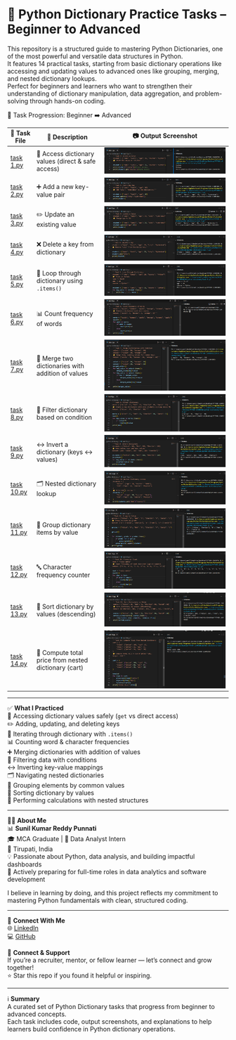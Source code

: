 # 🧵 Python Dictionary Practice Tasks – Beginner to Advanced  

This repository is a structured guide to mastering Python Dictionaries, one of the most powerful and versatile data structures in Python.  
It features 14 practical tasks, starting from basic dictionary operations like accessing and updating values to advanced ones like grouping, merging, and nested dictionary lookups.  
Perfect for beginners and learners who want to strengthen their understanding of dictionary manipulation, data aggregation, and problem-solving through hands-on coding.  
 

📂 Task Progression: Beginner ➡️ Advanced  

🧪 Task File | 📄 Description | 📷 Output Screenshot  
--- | --- | ---  
[task 1.py](task%201.py) | 🔑 Access dictionary values (direct & safe access) | ![Task 1](task%201.png)  
[task 2.py](task%202.py) | ➕ Add a new key-value pair | ![Task 2](task%202.png)  
[task 3.py](task%203.py) | ✏️ Update an existing value | ![Task 3](task%203.png)  
[task 4.py](task%204.py) | ❌ Delete a key from dictionary | ![Task 4](task%204.png)  
[task 5.py](task%205.py) | 🔄 Loop through dictionary using `.items()` | ![Task 5](task%205.png)  
[task 6.py](task%206.py) | 📊 Count frequency of words | ![Task 6](task%206.png)  
[task 7.py](task%207.py) | 🔗 Merge two dictionaries with addition of values | ![Task 7](task%207.png)  
[task 8.py](task%208.py) | 🎯 Filter dictionary based on condition | ![Task 8](task%208.png)  
[task 9.py](task%209.py) | ↔️ Invert a dictionary (keys ↔ values) | ![Task 9](task%209.png)  
[task 10.py](task%2010.py) | 🗂️ Nested dictionary lookup | ![Task 10](task%2010.png)  
[task 11.py](task%2011.py) | 👥 Group dictionary items by value | ![Task 11](task%2011.png)  
[task 12.py](task%2012.py) | 🔤 Character frequency counter | ![Task 12](task%2012.png)  
[task 13.py](task%2013.py) | 📏 Sort dictionary by values (descending) | ![Task 13](task%2013.png)  
[task 14.py](task%2014.py) | 🛒 Compute total price from nested dictionary (cart) | ![Task 14](task%2014.png)  

---

✅ **What I Practiced**  
📌 Accessing dictionary values safely (`get` vs direct access)  
✏️ Adding, updating, and deleting keys  
🔄 Iterating through dictionary with `.items()`  
📊 Counting word & character frequencies  
➕ Merging dictionaries with addition of values  
🎯 Filtering data with conditions  
↔️ Inverting key-value mappings  
🗂️ Navigating nested dictionaries  
👥 Grouping elements by common values  
📏 Sorting dictionary by values  
🛒 Performing calculations with nested structures  

---

👨‍💻 **About Me**  
📊 **Sunil Kumar Reddy Punnati**  
🎓 MCA Graduate | 💼 Data Analyst Intern  
📍 Tirupati, India  
💡 Passionate about Python, data analysis, and building impactful dashboards  
🚀 Actively preparing for full-time roles in data analytics and software development  

I believe in learning by doing, and this project reflects my commitment to mastering Python fundamentals with clean, structured coding.  

---

🔗 **Connect With Me**  
🌐 [LinkedIn](https://www.linkedin.com/in/sunil-kumar-reddy-punnati-a0a279308/)  
💻 [GitHub](https://github.com/sunilkumarreddypunnati/python-dictionary-data-structure-)  

🙌 **Connect & Support**  
If you’re a recruiter, mentor, or fellow learner — let’s connect and grow together!  
⭐ Star this repo if you found it helpful or inspiring.  

---

ℹ️ **Summary**  
A curated set of Python Dictionary tasks that progress from beginner to advanced concepts.  
Each task includes code, output screenshots, and explanations to help learners build confidence in Python dictionary operations.  
